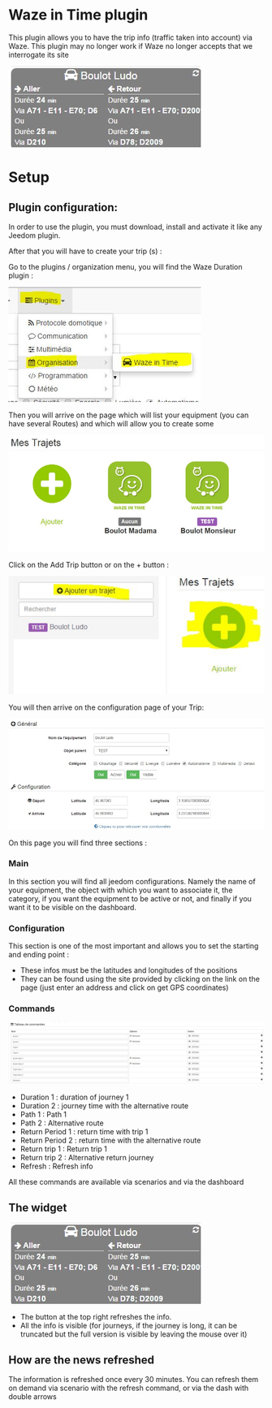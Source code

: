 # Waze in Time plugin 

This plugin allows you to have the trip info (traffic taken into account) via Waze. This plugin may no longer work if Waze no longer accepts that we interrogate its site

![wazeintime screenshot1](../images/wazeintime_screenshot1.jpg)

# Setup 

## Plugin configuration: 

In order to use the plugin, you must download, install and activate it like any Jeedom plugin.

After that you will have to create your trip (s) :

Go to the plugins / organization menu, you will find the Waze Duration plugin :

![configuration1](../images/configuration1.jpg)

Then you will arrive on the page which will list your equipment (you can have several Routes) and which will allow you to create some

![wazeintime screenshot2](../images/wazeintime_screenshot2.jpg)

Click on the Add Trip button or on the + button :

![config2](../images/config2.jpg)

You will then arrive on the configuration page of your Trip:

![wazeintime screenshot3](../images/wazeintime_screenshot3.jpg)

On this page you will find three sections :

### Main

In this section you will find all jeedom configurations. Namely the name of your equipment, the object with which you want to associate it, the category, if you want the equipment to be active or not, and finally if you want it to be visible on the dashboard.

### Configuration

This section is one of the most important and allows you to set the starting and ending point :

-   These infos must be the latitudes and longitudes of the positions
-   They can be found using the site provided by clicking on the link on the page (just enter an address and click on get GPS coordinates)

### Commands

![config3](../images/config3.jpg)

-   Duration 1 : duration of journey 1
-   Duration 2 : journey time with the alternative route
-   Path 1 : Path 1
-   Path 2 : Alternative route
-   Return Period 1 : return time with trip 1
-   Return Period 2 : return time with the alternative route
-   Return trip 1 : Return trip 1
-   Return trip 2 : Alternative return journey
-   Refresh : Refresh info

All these commands are available via scenarios and via the dashboard

## The widget

![wazeintime screenshot1](../images/wazeintime_screenshot1.jpg)

-   The button at the top right refreshes the info.
-   All the info is visible (for journeys, if the journey is long, it can be truncated but the full version is visible by leaving the mouse over it)

## How are the news refreshed

The information is refreshed once every 30 minutes. You can refresh them on demand via scenario with the refresh command, or via the dash with double arrows
